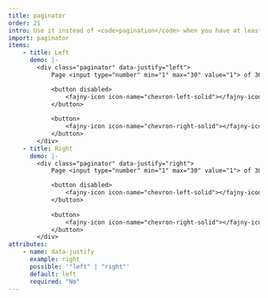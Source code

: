 ```yaml
---
title: paginator
order: 21
intro: Use it instead of <code>pagination</code> when you have at least 50 pages.
import: paginator
items:
    - title: Left
      demo: |-
        <div class="paginator" data-justify="left">
            Page <input type="number" min="1" max="30" value="1"> of 30

            <button disabled>
                <fajny-icon icon-name="chevron-left-solid"></fajny-icon>
            </button>
            
            <button>
                <fajny-icon icon-name="chevron-right-solid"></fajny-icon>
            </button>
        </div>
    - title: Right
      demo: |-
        <div class="paginator" data-justify="right">
            Page <input type="number" min="1" max="30" value="1"> of 30

            <button disabled>
                <fajny-icon icon-name="chevron-left-solid"></fajny-icon>
            </button>
            
            <button>
                <fajny-icon icon-name="chevron-right-solid"></fajny-icon>
            </button>
        </div>
attributes:
    - name: data-justify
      example: right
      possible: '"left" | "right"'
      default: left
      required: "No"
---
```

